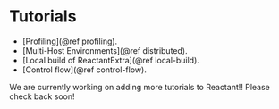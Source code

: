 # Tutorials

 - [Profiling](@ref profiling).
 - [Multi-Host Environments](@ref distributed).
 - [Local build of ReactantExtra](@ref local-build).
 - [Control flow](@ref control-flow).

We are currently working on adding more tutorials to Reactant!! Please check back soon!
